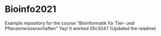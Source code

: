# Bioinfo2021
Example repository for the course "Bioinformatik für Tier- und Pflanzenwissenschaften" 
Yay! It worked
05c5047 (Updated the readme)

